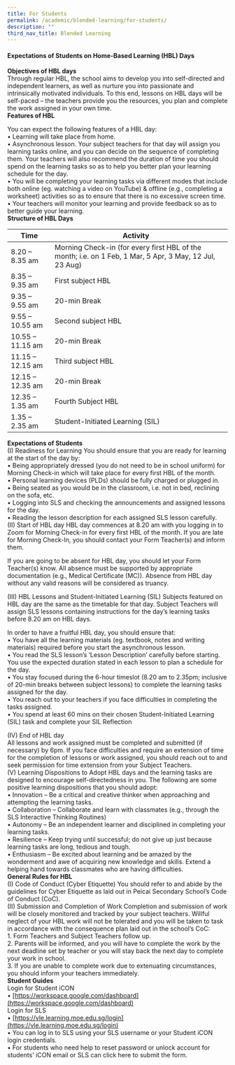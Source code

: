```yaml
---
title: For Students
permalink: /academic/blended-learning/for-students/
description: ""
third_nav_title: Blended Learning
---
```

<h4><strong>Expectations of Students on Home-Based Learning (HBL) Days</strong></h4>
<p><b>Objectives of HBL days</b><br />
Through regular HBL, the school aims to develop you into self-directed and independent learners, as well as nurture you into passionate and intrinsically motivated individuals. To this end, lessons on HBL days will be self-paced – the teachers provide you the resources, you plan and complete the work  assigned in your own time.<br />
<b>Features of HBL</b><br />

You can expect the following features of a HBL day:<br />
•	Learning will take place from home.<br />
•	Asynchronous lesson. Your subject teachers for that day will assign you learning tasks online, and you can decide on the sequence of completing them. Your teachers will also recommend the duration of time you should spend on the learning tasks so as to help you better plan your learning schedule for the day.<br />
•	You will be completing your learning tasks via different modes that include both online (eg. watching a video on YouTube) & offline (e.g., completing a worksheet) activities so as to ensure that there is no excessive screen time.<br />
•	Your teachers will monitor your learning and provide feedback so as to better guide your learning.<br />
<b>Structure of HBL Days</b><br />


| Time | Activity | |
| ----------- | -------- | -------- |
| 8.20 – 8.35 am    | Morning Check-in (for every first HBL of the month; i.e. on 1 Feb, 1 Mar, 5 Apr, 3 May, 12 Jul, 23 Aug)    |     |
8.35 – 9.35 am   | First subject HBL    |     |
9.35 – 9.55 am   | 20-min Break    |     |
9.55 – 10.55 am   | Second subject HBL    |     |
10.55 – 11.15 am   | 20-min Break    |     |
11.15 – 12.15 am    | Third subject HBL    |     |
12.15 – 12.35 am      | 20-min Break    |     |
12.35 – 1.35 am      | Fourth Subject HBL    |     |
1.35 – 2.35 am     | Student-Initiated Learning (SIL)    |     |<br /> 

<b>Expectations of Students</b><br />
	(I)	Readiness for Learning
You should ensure that you are ready for learning at the start of the day by:<br />
•	Being appropriately dressed (you do not need to be in school uniform) for Morning Check-in which will take place for every first HBL of the month.<br /> 
•	Personal learning devices (PLDs) should be fully charged or plugged in.<br />
•	Being seated as you would be in the classroom, i.e. not in bed, reclining on the sofa, etc.<br />
•	Logging into SLS and checking the announcements and assigned lessons for the day.<br />
•	Reading the lesson description for each assigned SLS lesson carefully.<br />
(II)	Start of HBL day
HBL day commences at 8.20 am with you logging in to Zoom for Morning Check-in for every first HBL of the month. If you are late for Morning Check-In, you should contact your Form Teacher(s) and inform them.<br/>

If you are going to be absent for HBL day, you should let your Form Teacher(s) know. All absence must be supported by appropriate documentation (e.g., Medical Certificate (MC)). Absence from
HBL day without any valid reasons will be considered as truancy.<br/>

(III)	HBL Lessons and Student-Initiated Learning (SIL)
Subjects featured on HBL day are the same as the timetable for that day. Subject Teachers will
assign SLS lessons containing instructions for the day’s learning tasks before 8.20 am on HBL days.<br/>

In order to have a fruitful HBL day, you should ensure that:<br/>
•	You have all the learning materials (eg. textbook, notes and writing materials) required before you start the asynchronous lesson.<br/>
•	You read the SLS lesson’s ‘Lesson Description’ carefully before starting. You use the expected duration stated in each lesson to plan a schedule for the day.<br/>
•	You stay focused during the 6-hour timeslot (8.20 am to 2.35pm; inclusive of 20-min breaks between subject lessons) to complete the learning tasks assigned for the day.<br/>
•	You reach out to your teachers if you face difficulties in completing the tasks assigned.<br/>
• You spend at least 60 mins on their chosen Student-Initiated Learning (SIL) task and complete your SIL Reflection<br/>

(IV)	End of HBL day<br/>
All lessons and work assigned must be completed and submitted (if necessary) by 6pm. If you face difficulties and require an extension of time for the completion of lessons or work assigned, you should reach out to and seek permission for time extension from your Subject Teachers.<br/>
(V)	Learning Dispositions to Adopt
HBL days and the learning tasks are designed to encourage self-directedness in you. The following are some positive learning dispositions that you should adopt:<br/>
•	Innovation – Be a critical and creative thinker when approaching and attempting the learning tasks. <br/>
•	Collaboration – Collaborate and learn with classmates (e.g., through the SLS Interactive Thinking Routines)<br/>
•	Autonomy – Be an independent learner and disciplined in completing your learning tasks.<br/>
•	Resilience – Keep trying until successful; do not give up just because learning tasks are long, tedious and tough. <br/>
•	Enthusiasm – Be excited about learning and be amazed by the wonderment and awe of acquiring new knowledge and skills. Extend a helping hand towards classmates who are having difficulties.<br/>
<b>General Rules for HBL</b><br />
(I)	Code of Conduct (Cyber Etiquette)
You should refer to and abide by the guidelines for Cyber Etiquette as laid out in Peicai Secondary School’s Code of Conduct (CoC).<br />
(II)	Submission and Completion of Work
Completion and submission of work will be closely monitored and tracked by your subject teachers. Willful neglect of your HBL work will not be tolerated and you will be taken to task in accordance with the consequence plan laid out in the school’s CoC:<br />1.	Form Teachers and Subject Teachers follow up.<br />
2.	Parents will be informed, and you will have to complete the work by the next deadline set by teacher or you will stay back the next day to complete your work in school.<br />
3.	If you are unable to complete work due to extenuating circumstances, you should inform your teachers immediately.<br />
<b>Student Guides</b><br />
Login for Student iCON<br />
•	[https://workspace.google.com/dashboard](https://workspace.google.com/dashboard)<br />
Login for SLS<br />
•	[https://vle.learning.moe.edu.sg/login](https://vle.learning.moe.edu.sg/login)<br /> 
•	You can log in to SLS using your SLS username or your Student iCON login credentials.<br />
•	For students who need help to reset password or unlock account for students' iCON email or SLS can click here to submit the form.<br />